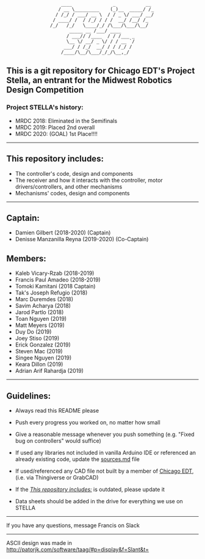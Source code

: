 	 				    ____               _           __ 
	 				   / __ \_________    (_)__  _____/ /_
	 				  / /_/ / ___/ __ \  / / _ \/ ___/ __/      
					 / ____/ /  / /_/ / / /  __/ /__/ /_      
					/_/   /_/   \____/_/ /\___/\___/\__/  
					       _____ __ /___/ ____            
					      / ___// /____  / / /___ _       
					      \__ \/ __/ _ \/ / / __ `/       
					     ___/ / /_/  __/ / / /_/ /        
					    /____/\__/\___/_/_/\__,_/         


## This is a git repository for Chicago EDT's Project Stella, an entrant for the Midwest Robotics Design Competition
### Project STELLA's history:
* MRDC 2018: Eliminated in the Semifinals
* MRDC 2019: Placed 2nd overall
* MRDC 2020: (GOAL) 1st Place!!!!
_______________________________________________________________________________________________________________________________
## This repository includes:
* The controller's code, design and components
* The receiver and how it interacts with the controller, motor drivers/controllers, and other mechanisms
* Mechanisms' codes, design and components
_______________________________________________________________________________________________________________________________
## Captain:
* Damien Gilbert (2018-2020) (Captain)
* Denisse Manzanilla Reyna (2019-2020) (Co-Captain)

## Members:
* Kaleb Vicary-Rzab (2018-2019)
* Francis Paul Amadeo (2018-2019)
* Tomoki Kamitani (2018 Captain)
* Tak's Joseph Refugio (2018)
* Marc Duremdes (2018)
* Savim Acharya (2018)
* Jarod Partlo (2018) 
* Toan Nguyen (2019)
* Matt Meyers (2019)
* Duy Do (2019)
* Joey Stiso (2019)
* Erick Gonzalez (2019)
* Steven Mac (2019)
* Singee Nguyen (2019)
* Keara Dillon (2019)
* Adrian Arif Rahardja (2019)
 
_______________________________________________________________________________________________________________________________
## Guidelines:

* Always read this README please

* Push every progress you worked on, no matter how small

* Give a reasonable message whenever you push something (e.g. "Fixed bug on controllers" would suffice)

* If used any libraries not included in vanilla Arduino IDE or referenced an already existing code, update the [sources.md](sources.md) file

* If used/referenced any CAD file not built by a member of [Chicago EDT](https://chicagoedt.org), (i.e. via Thingiverse or GrabCAD) 
 
* If the [*This repository includes:*](README.md#this-repository-includes) is outdated, please update it

* Data sheets should be added in the drive for everything we use on STELLA
_______________________________________________________________________________________________________________________________
If you have any questions, message Francis on Slack
_______________________________________________________________________________________________________________________________
ASCII design was made in http://patorjk.com/software/taag/#p=display&f=Slant&t=

